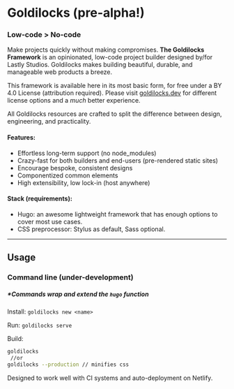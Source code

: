 # Goldilocks (pre-alpha!)

### Low-code > No-code

Make projects quickly without making compromises. __The Goldilocks Framework__ is an opinionated, low-code project builder designed by/for Lastly Studios.  Goldilocks makes building beautiful, durable, and manageable web products a breeze.  

This framework is available here in its most basic form, for free under a BY 4.0 License (attribution required). 
Please visit [goldilocks.dev](https://goldilocks.dev) for different license options and a *much* better experience.

All Goldilocks resources are crafted to split the difference between design, engineering, and practicality.

#### Features:
- Effortless long-term support (no node_modules)
- Crazy-fast for both builders and end-users (pre-rendered static sites)
- Encourage bespoke, consistent designs
- Componentized common elements
- High extensibility, low lock-in (host anywhere)


#### Stack (requirements):
- Hugo: an awesome lightweight framework that has enough options to cover most use cases.
- CSS preprocessor:  Stylus as default, Sass optional.

---
## Usage
### Command line (under-development)
##### *Commands wrap and extend the `hugo` function

Install:
``` goldilocks new <name> ```

Run:
``` goldilocks serve ```

Build:
```bash
goldilocks 
 //or
goldilocks --production // minifies css
 ```
 
Designed to work well with CI systems and auto-deployment on Netlify.